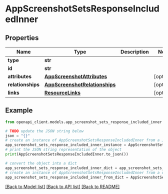 # AppScreenshotSetsResponseIncludedInner


## Properties

Name | Type | Description | Notes
------------ | ------------- | ------------- | -------------
**type** | **str** |  | 
**id** | **str** |  | 
**attributes** | [**AppScreenshotAttributes**](AppScreenshotAttributes.md) |  | [optional] 
**relationships** | [**AppScreenshotRelationships**](AppScreenshotRelationships.md) |  | [optional] 
**links** | [**ResourceLinks**](ResourceLinks.md) |  | [optional] 

## Example

```python
from openapi_client.models.app_screenshot_sets_response_included_inner import AppScreenshotSetsResponseIncludedInner

# TODO update the JSON string below
json = "{}"
# create an instance of AppScreenshotSetsResponseIncludedInner from a JSON string
app_screenshot_sets_response_included_inner_instance = AppScreenshotSetsResponseIncludedInner.from_json(json)
# print the JSON string representation of the object
print(AppScreenshotSetsResponseIncludedInner.to_json())

# convert the object into a dict
app_screenshot_sets_response_included_inner_dict = app_screenshot_sets_response_included_inner_instance.to_dict()
# create an instance of AppScreenshotSetsResponseIncludedInner from a dict
app_screenshot_sets_response_included_inner_from_dict = AppScreenshotSetsResponseIncludedInner.from_dict(app_screenshot_sets_response_included_inner_dict)
```
[[Back to Model list]](../README.md#documentation-for-models) [[Back to API list]](../README.md#documentation-for-api-endpoints) [[Back to README]](../README.md)


